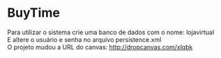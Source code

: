 # BuyTime
Para utilizar o sistema crie uma banco de dados com o nome: lojavirtual <br>
E altere o usuário e senha no arquivo persistence.xml <br>
O projeto mudou a URL do canvas: http://dropcanvas.com/xlqbk
